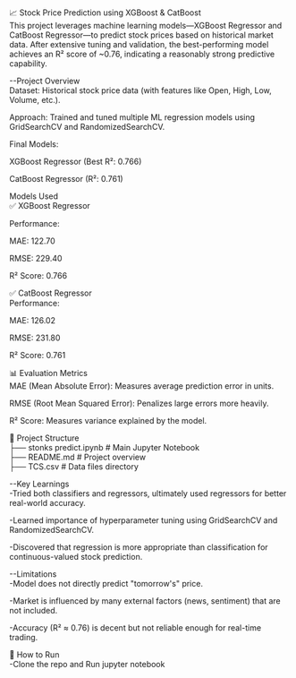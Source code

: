 📈 Stock Price Prediction using XGBoost & CatBoost  
This project leverages machine learning models—XGBoost Regressor and CatBoost Regressor—to predict stock prices based on historical market data. After extensive tuning and validation, the best-performing model achieves an R² score of ~0.76, indicating a reasonably strong predictive capability.

--Project Overview  
Dataset: Historical stock price data (with features like Open, High, Low, Volume, etc.).    

Approach: Trained and tuned multiple ML regression models using GridSearchCV and RandomizedSearchCV.  

Final Models:  

XGBoost Regressor (Best R²: 0.766)  

CatBoost Regressor (R²: 0.761)  

 Models Used  
✅ XGBoost Regressor  

Performance:  

MAE: 122.70  

RMSE: 229.40  

R² Score: 0.766  

✅ CatBoost Regressor  
Performance:  

MAE: 126.02  

RMSE: 231.80  

R² Score: 0.761  

📊 Evaluation Metrics  
MAE (Mean Absolute Error): Measures average prediction error in units.  

RMSE (Root Mean Squared Error): Penalizes large errors more heavily.  

R² Score: Measures variance explained by the model.  

📁 Project Structure  
├── stonks predict.ipynb       # Main Jupyter Notebook   
├── README.md                  # Project overview  
├── TCS.csv                    # Data files directory  

--Key Learnings  
-Tried both classifiers and regressors, ultimately used regressors for better real-world accuracy.  

-Learned importance of hyperparameter tuning using GridSearchCV and RandomizedSearchCV.  

-Discovered that regression is more appropriate than classification for continuous-valued stock prediction.  

--Limitations  
-Model does not directly predict "tomorrow's" price.  

-Market is influenced by many external factors (news, sentiment) that are not included.  

-Accuracy (R² ≈ 0.76) is decent but not reliable enough for real-time trading.

📌 How to Run  
-Clone the repo and Run jupyter notebook 
